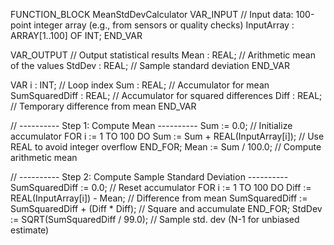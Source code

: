 FUNCTION_BLOCK MeanStdDevCalculator
VAR_INPUT
    // Input data: 100-point integer array (e.g., from sensors or quality checks)
    InputArray : ARRAY[1..100] OF INT;
END_VAR

VAR_OUTPUT
    // Output statistical results
    Mean    : REAL; // Arithmetic mean of the values
    StdDev  : REAL; // Sample standard deviation
END_VAR

VAR
    i                : INT;   // Loop index
    Sum              : REAL;  // Accumulator for mean
    SumSquaredDiff   : REAL;  // Accumulator for squared differences
    Diff             : REAL;  // Temporary difference from mean
END_VAR

// ---------- Step 1: Compute Mean ----------
Sum := 0.0; // Initialize accumulator
FOR i := 1 TO 100 DO
    Sum := Sum + REAL(InputArray[i]); // Use REAL to avoid integer overflow
END_FOR;
Mean := Sum / 100.0; // Compute arithmetic mean

// ---------- Step 2: Compute Sample Standard Deviation ----------
SumSquaredDiff := 0.0; // Reset accumulator
FOR i := 1 TO 100 DO
    Diff := REAL(InputArray[i]) - Mean; // Difference from mean
    SumSquaredDiff := SumSquaredDiff + (Diff * Diff); // Square and accumulate
END_FOR;
StdDev := SQRT(SumSquaredDiff / 99.0); // Sample std. dev (N-1 for unbiased estimate)
